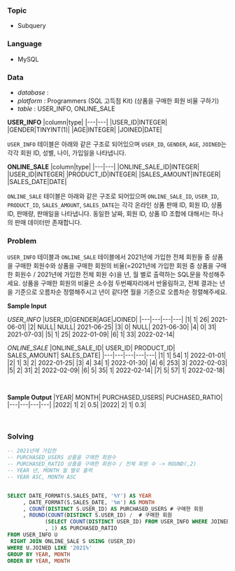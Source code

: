 ### Topic
- Subquery
  
### Language
- MySQL

### Data
- *database* : 
- *platform* : Programmers (SQL 고득점 Kit) (상품을 구매한 회원 비율 구하기)
- *table* : USER_INFO, ONLINE_SALE

**USER_INFO**
|column|type|
|---|---|
|USER_ID|INTEGER|
|GENDER|TINYINT(1)|
|AGE|INTEGER|
|JOINED|DATE|

`USER_INFO` 테이블은 아래와 같은 구조로 되어있으며 `USER_ID`, `GENDER`, `AGE`, `JOINED`는 각각 회원 ID, 성별, 나이, 가입일을 나타냅니다.

**ONLINE_SALE**
|column|type|
|---|---|
|ONLINE_SALE_ID|INTEGER|
|USER_ID|INTEGER|
|PRODUCT_ID|INTEGER|
|SALES_AMOUNT|INTEGER|
|SALES_DATE|DATE|

`ONLINE_SALE` 테이블은 아래와 같은 구조로 되어있으며 `ONLINE_SALE_ID`, `USER_ID`, `PRODUCT_ID`, `SALES_AMOUNT`, `SALES_DATE`는 각각 온라인 상품 판매 ID, 회원 ID, 상품 ID, 판매량, 판매일을 나타냅니다. 동일한 날짜, 회원 ID, 상품 ID 조합에 대해서는 하나의 판매 데이터만 존재합니다.

### Problem 
`USER_INFO` 테이블과 `ONLINE_SALE` 테이블에서 2021년에 가입한 전체 회원들 중 상품을 구매한 회원수와 상품을 구매한 회원의 비율(=2021년에 가입한 회원 중 상품을 구매한 회원수 / 2021년에 가입한 전체 회원 수)을 년, 월 별로 출력하는 SQL문을 작성해주세요. 상품을 구매한 회원의 비율은 소수점 두번째자리에서 반올림하고, 전체 결과는 년을 기준으로 오름차순 정렬해주시고 년이 같다면 월을 기준으로 오름차순 정렬해주세요.



**Sample Input**

*USER_INFO*
|USER_ID|GENDER|AGE|JOINED|
|---|---|---|---|
|1|	1|	26|	2021-06-01|
|2|	NULL|	NULL|	2021-06-25|
|3|	0|	NULL|	2021-06-30|
|4|	0|	31|	2021-07-03|
|5|	1|	25|	2022-01-09|
|6|	1|	33|	2022-02-14|

*ONLINE_SALE*
|ONLINE_SALE_ID|	USER_ID|	PRODUCT_ID|	SALES_AMOUNT|	SALES_DATE|
|---|---|---|---|---|
|1|	1|	54|	1|	2022-01-01|
|2|	1|	3|	2|	2022-01-25|
|3|	4|	34|	1|	2022-01-30|
|4|	6|	253|	3|	2022-02-03|
|5|	2|	31|	2|	2022-02-09|
|6|	5|	35|	1|	2022-02-14|
|7|	5|	57|	1|	2022-02-18|

<br>

**Sample Output**
|YEAR|	MONTH|	PURCHASED_USERS|	PUCHASED_RATIO|
|---|---|---|---|
|2022|	1|	2|	0.5|
|2022|	2|	1|	0.3|


<br>

### Solving
```sql
-- 2021년에 가입한 
-- PURCHASED_USERS 상품을 구매한 회원수
-- PURCHASED_RATIO 상품을 구매한 회원수 / 전체 회원 수 -> ROUND(,2)
-- YEAR 년, MONTH 월 별로 출력 
-- YEAR ASC, MONTH ASC


SELECT DATE_FORMAT(S.SALES_DATE, '%Y') AS YEAR
     , DATE_FORMAT(S.SALES_DATE, '%m') AS MONTH
     , COUNT(DISTINCT S.USER_ID) AS PURCHASED_USERS # 구매한 회원
     , ROUND(COUNT(DISTINCT S.USER_ID) /  # 구매한 회원
            (SELECT COUNT(DISTINCT USER_ID) FROM USER_INFO WHERE JOINED LIKE '2021%')    # 전체 회원 
            , 1) AS PURCHASED_RATIO
FROM USER_INFO U
 RIGHT JOIN ONLINE_SALE S USING (USER_ID)
WHERE U.JOINED LIKE '2021%'
GROUP BY YEAR, MONTH
ORDER BY YEAR, MONTH




```
